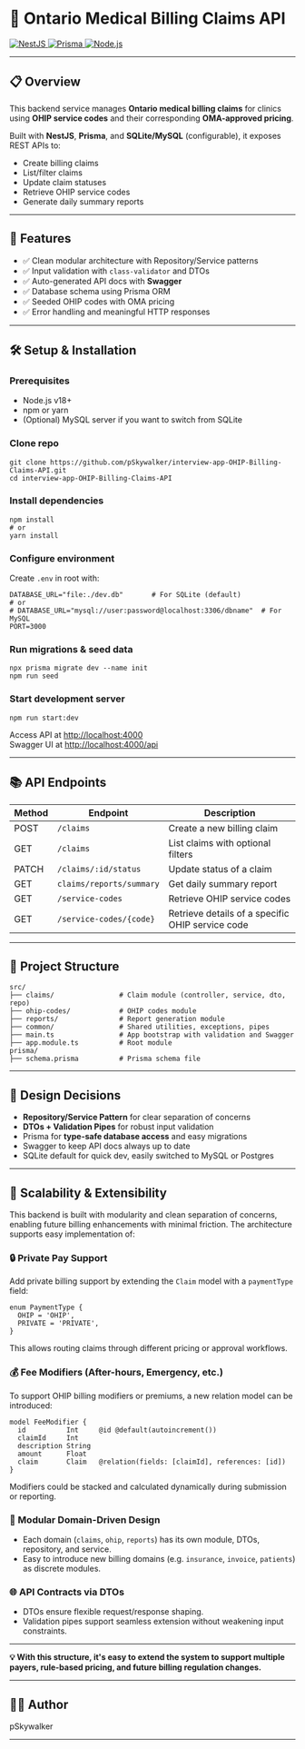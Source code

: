 <!DOCTYPE html>
<html lang="en">
<head>
<meta charset="UTF-8" />
<meta name="viewport" content="width=device-width, initial-scale=1" />
</head>
<body>
  <h1>🏥 Ontario Medical Billing Claims API</h1>

  <p>
    <a class="badge" href="https://nestjs.com/" target="_blank" rel="noopener noreferrer">
      <img src="https://img.shields.io/badge/NestJS-Active-red?logo=nestjs" alt="NestJS" />
    </a>
    <a class="badge" href="https://www.prisma.io/" target="_blank" rel="noopener noreferrer">
      <img src="https://img.shields.io/badge/Prisma-ORM-blue?logo=prisma" alt="Prisma" />
    </a>
    <a class="badge" href="https://nodejs.org/" target="_blank" rel="noopener noreferrer">
      <img src="https://img.shields.io/badge/Node.js-v18.x-green?logo=node.js" alt="Node.js" />
    </a>
  </p>

  <hr />

  <h2>📋 Overview</h2>
  <p>
    This backend service manages <strong>Ontario medical billing claims</strong> for clinics using <strong>OHIP service codes</strong> and their corresponding <strong>OMA-approved pricing</strong>.
  </p>
  <p>
    Built with <strong>NestJS</strong>, <strong>Prisma</strong>, and <strong>SQLite/MySQL</strong> (configurable), it exposes REST APIs to:
  </p>
  <ul>
    <li>Create billing claims</li>
    <li>List/filter claims</li>
    <li>Update claim statuses</li>
    <li>Retrieve OHIP service codes</li>
    <li>Generate daily summary reports</li>
  </ul>

  <hr />

  <h2>🚀 Features</h2>
  <ul>
    <li>✅ Clean modular architecture with Repository/Service patterns</li>
    <li>✅ Input validation with <code>class-validator</code> and DTOs</li>
    <li>✅ Auto-generated API docs with <strong>Swagger</strong></li>
    <li>✅ Database schema using Prisma ORM</li>
    <li>✅ Seeded OHIP codes with OMA pricing</li>
    <li>✅ Error handling and meaningful HTTP responses</li>
  </ul>

  <hr />

  <h2>🛠️ Setup &amp; Installation</h2>

  <h3>Prerequisites</h3>
  <ul>
    <li>Node.js v18+</li>
    <li>npm or yarn</li>
    <li>(Optional) MySQL server if you want to switch from SQLite</li>
  </ul>

  <h3>Clone repo</h3>
  <pre><code>git clone https://github.com/pSkywalker/interview-app-OHIP-Billing-Claims-API.git
cd interview-app-OHIP-Billing-Claims-API
</code></pre>

  <h3>Install dependencies</h3>
  <pre><code>npm install
# or
yarn install
</code></pre>

  <h3>Configure environment</h3>
  <p>Create <code>.env</code> in root with:</p>
  <pre><code>DATABASE_URL="file:./dev.db"       # For SQLite (default)
# or
# DATABASE_URL="mysql://user:password@localhost:3306/dbname"  # For MySQL
PORT=3000
</code></pre>

  <h3>Run migrations &amp; seed data</h3>
  <pre><code>npx prisma migrate dev --name init
npm run seed
</code></pre>

  <h3>Start development server</h3>
  <pre><code>npm run start:dev
</code></pre>
  <p>Access API at <a href="http://localhost:4000" target="_blank">http://localhost:4000</a><br />
  Swagger UI at <a href="http://localhost:4000/api" target="_blank">http://localhost:4000/api</a></p>

  <hr />

  <h2>📚 API Endpoints</h2>
  <table>
  <thead>
    <tr>
      <th>Method</th>
      <th>Endpoint</th>
      <th>Description</th>
    </tr>
  </thead>
  <tbody>
    <tr><td>POST</td><td><code>/claims</code></td><td>Create a new billing claim</td></tr>
    <tr><td>GET</td><td><code>/claims</code></td><td>List claims with optional filters</td></tr>
    <tr><td>PATCH</td><td><code>/claims/:id/status</code></td><td>Update status of a claim</td></tr>
    <tr><td>GET</td><td><code>claims/reports/summary</code></td><td>Get daily summary report</td></tr>
    <tr><td>GET</td><td><code>/service-codes</code></td><td>Retrieve OHIP service codes</td></tr>
    <tr><td>GET</td><td><code>/service-codes/{code}</code></td><td>Retrieve details of a specific OHIP service code</td></tr>
  </tbody>
</table>

  <hr />

  <h2>🧩 Project Structure</h2>
  <pre><code>src/
├── claims/                # Claim module (controller, service, dto, repo)
├── ohip-codes/            # OHIP codes module
├── reports/               # Report generation module
├── common/                # Shared utilities, exceptions, pipes
├── main.ts                # App bootstrap with validation and Swagger
├── app.module.ts          # Root module
prisma/
├── schema.prisma          # Prisma schema file
</code></pre>

  <hr />

  <h2>📝 Design Decisions</h2>
  <ul>
    <li><strong>Repository/Service Pattern</strong> for clear separation of concerns</li>
    <li><strong>DTOs + Validation Pipes</strong> for robust input validation</li>
    <li>Prisma for <strong>type-safe database access</strong> and easy migrations</li>
    <li>Swagger to keep API docs always up to date</li>
    <li>SQLite default for quick dev, easily switched to MySQL or Postgres</li>
  </ul>
<hr />

<h2>🧩 Scalability & Extensibility</h2>

<p>
  This backend is built with modularity and clean separation of concerns, enabling future billing enhancements with minimal friction. The architecture supports easy implementation of:
</p>

<h3>🔒 Private Pay Support</h3>
<p>
  Add private billing support by extending the <code>Claim</code> model with a <code>paymentType</code> field:
</p>

<pre><code>enum PaymentType {
  OHIP = 'OHIP',
  PRIVATE = 'PRIVATE',
}
</code></pre>

<p>This allows routing claims through different pricing or approval workflows.</p>

<h3>💰 Fee Modifiers (After-hours, Emergency, etc.)</h3>
<p>
  To support OHIP billing modifiers or premiums, a new relation model can be introduced:
</p>

<pre><code>model FeeModifier {
  id          Int     @id @default(autoincrement())
  claimId     Int
  description String
  amount      Float
  claim       Claim   @relation(fields: [claimId], references: [id])
}
</code></pre>

<p>
  Modifiers could be stacked and calculated dynamically during submission or reporting.
</p>

<h3>🧱 Modular Domain-Driven Design</h3>
<ul>
  <li>Each domain (<code>claims</code>, <code>ohip</code>, <code>reports</code>) has its own module, DTOs, repository, and service.</li>
  <li>Easy to introduce new billing domains (e.g. <code>insurance</code>, <code>invoice</code>, <code>patients</code>) as discrete modules.</li>
</ul>

<h3>🌐 API Contracts via DTOs</h3>
<ul>
  <li>DTOs ensure flexible request/response shaping.</li>
  <li>Validation pipes support seamless extension without weakening input constraints.</li>
</ul>

<hr />

<p><strong>💡 With this structure, it's easy to extend the system to support multiple payers, rule-based pricing, and future billing regulation changes.</strong></p>

<hr />

  <h2>🙋‍♂️ Author</h2>
  <p>pSkywalker</p>

  <hr />
